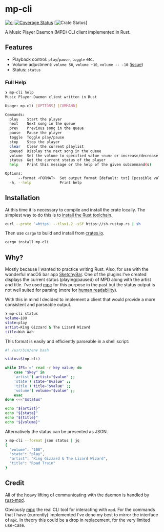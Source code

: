# mp-cli
[![ci](https://github.com/johnallen3d/mp-cli/actions/workflows/ci.yml/badge.svg)](https://github.com/johnallen3d/mp-cli/actions/workflows/ci.yml) [![Coverage Status](https://coveralls.io/repos/github/johnallen3d/mpc-rs/badge.svg?branch=main)](https://coveralls.io/github/johnallen3d/mpc-rs?branch=main) [![Crate Status](https://img.shields.io/crates/v/mp-cli.svg)]

A Music Player Daemon (MPD) CLI client implemented in Rust.

## Features

- Playback control: `play`/`pause`, `toggle` etc.
- Volume adjustment: `volume 50`, `volume +10`, `volume -- -10` ([issue](https://github.com/johnallen3d/mp-cli/issues/1))
- Status: `status`

### Full Help

```bash
❯ mp-cli help
Music Player Daemon client written in Rust

Usage: mp-cli [OPTIONS] [COMMAND]

Commands:
  play    Start the player
  next    Next song in the queue
  prev    Previous song in the queue
  pause   Pause the player
  toggle  Toggle play/pause
  stop    Stop the player
  clear   Clear the current playlist
  queued  Display the next song in the queue
  volume  Set the volume to specified value <num> or increase/decrease it [+-]<num>
  status  Get the current status of the player
  help    Print this message or the help of the given subcommand(s)

Options:
      --format <FORMAT>  Set output format [default: txt] [possible values: txt, json]
  -h, --help             Print help
```

## Installation

At this time it is necessary to compile and install the crate locally. The simplest way to do this is to [install the Rust toolchain](https://rustup.rs/).

```bash
curl --proto '=https' --tlsv1.2 -sSf https://sh.rustup.rs | sh
```

Then use `cargo` to build and install from [crates.io](https://crates.io/crates/mp-cli).

```bash
cargo install mp-cli
```

## Why?

Mostly because I wanted to practice writing Rust. Also, for use with the wonderful macOS bar app [SketchyBar](https://github.com/FelixKratz/SketchyBar). One of the plugins I've created displays the current status (playing/paused) of MPD along with the artist and title. I've used [mpc](https://github.com/MusicPlayerDaemon/mpc) for this purpose in the past but the status output is not well suited for parsing (more for [human readability](https://github.com/MusicPlayerDaemon/mpc/issues/65#issuecomment-982840758)).

With this in mind I decided to implement a client that would provide a more consistent and parseable output.

```bash
❯ mp-cli status
volume=100
state=play
artist=King Gizzard & The Lizard Wizard
title=Wah Wah
```

This format is easily and efficiently parseable in a shell script:

```bash
#! /usr/bin/env bash

status=$(mp-cli)

while IFS='=' read -r key value; do
	case "$key" in
	'artist') artist="$value" ;;
	'state') state="$value" ;;
	'title') title="$value" ;;
	'volume') volume="$value" ;;
	esac
done <<<"$status"

echo "${artist}"
echo "${state}"
echo "${title}"
echo "${volume}"
```

Alternatively the status can be presented as JSON.

```bash
❯ mp-cli --format json status | jq
{
  "volume": "100",
  "state": "play",
  "artist": "King Gizzard & The Lizard Wizard",
  "title": "Road Train"
}
```

## Credit

All of the heavy lifting of communicating with the daemon is handled by [rust-mpd](https://crates.io/crates/mpd).

Obviously [mpc](https://github.com/MusicPlayerDaemon/mpc) the real CLI tool for interacting with `mpd`. For the commands that I have (currently) implemented I've done my best to mirror the interface of `mpc`. In theory this could be a drop in replacement, for the very limited use-case.
